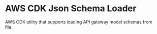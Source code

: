 # AWS CDK Json Schema Loader
AWS CDK utility that supports loading API gateway model schemas from file.
